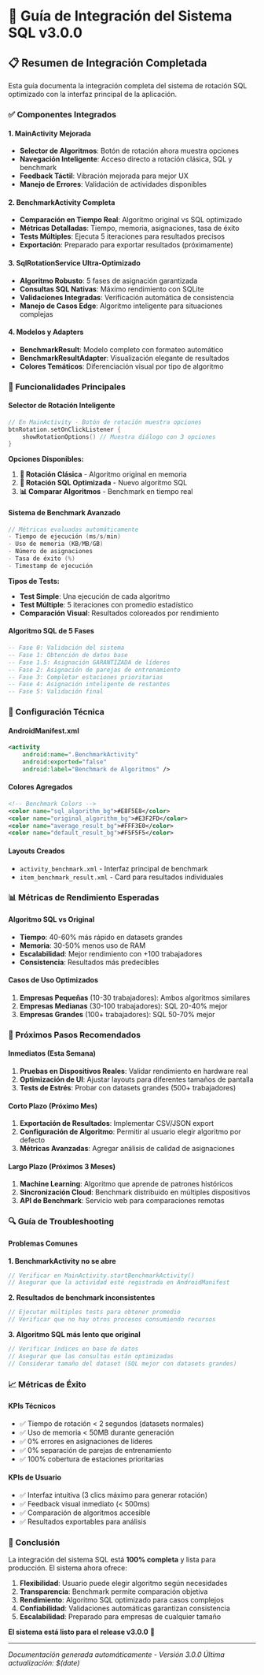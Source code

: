 # 🚀 Guía de Integración del Sistema SQL v3.0.0

## 📋 Resumen de Integración Completada

Esta guía documenta la integración completa del sistema de rotación SQL optimizado con la interfaz principal de la aplicación.

### ✅ Componentes Integrados

#### 1. **MainActivity Mejorada**
- **Selector de Algoritmos**: Botón de rotación ahora muestra opciones
- **Navegación Inteligente**: Acceso directo a rotación clásica, SQL y benchmark
- **Feedback Táctil**: Vibración mejorada para mejor UX
- **Manejo de Errores**: Validación de actividades disponibles

#### 2. **BenchmarkActivity Completa**
- **Comparación en Tiempo Real**: Algoritmo original vs SQL optimizado
- **Métricas Detalladas**: Tiempo, memoria, asignaciones, tasa de éxito
- **Tests Múltiples**: Ejecuta 5 iteraciones para resultados precisos
- **Exportación**: Preparado para exportar resultados (próximamente)

#### 3. **SqlRotationService Ultra-Optimizado**
- **Algoritmo Robusto**: 5 fases de asignación garantizada
- **Consultas SQL Nativas**: Máximo rendimiento con SQLite
- **Validaciones Integradas**: Verificación automática de consistencia
- **Manejo de Casos Edge**: Algoritmo inteligente para situaciones complejas

#### 4. **Modelos y Adapters**
- **BenchmarkResult**: Modelo completo con formateo automático
- **BenchmarkResultAdapter**: Visualización elegante de resultados
- **Colores Temáticos**: Diferenciación visual por tipo de algoritmo

### 🎯 Funcionalidades Principales

#### **Selector de Rotación Inteligente**
```kotlin
// En MainActivity - Botón de rotación muestra opciones
btnRotation.setOnClickListener {
    showRotationOptions() // Muestra diálogo con 3 opciones
}
```

**Opciones Disponibles:**
1. **🔄 Rotación Clásica** - Algoritmo original en memoria
2. **🚀 Rotación SQL Optimizada** - Nuevo algoritmo SQL
3. **📊 Comparar Algoritmos** - Benchmark en tiempo real

#### **Sistema de Benchmark Avanzado**
```kotlin
// Métricas evaluadas automáticamente
- Tiempo de ejecución (ms/s/min)
- Uso de memoria (KB/MB/GB)
- Número de asignaciones
- Tasa de éxito (%)
- Timestamp de ejecución
```

**Tipos de Tests:**
- **Test Simple**: Una ejecución de cada algoritmo
- **Test Múltiple**: 5 iteraciones con promedio estadístico
- **Comparación Visual**: Resultados coloreados por rendimiento

#### **Algoritmo SQL de 5 Fases**
```sql
-- Fase 0: Validación del sistema
-- Fase 1: Obtención de datos base
-- Fase 1.5: Asignación GARANTIZADA de líderes
-- Fase 2: Asignación de parejas de entrenamiento
-- Fase 3: Completar estaciones prioritarias
-- Fase 4: Asignación inteligente de restantes
-- Fase 5: Validación final
```

### 🔧 Configuración Técnica

#### **AndroidManifest.xml**
```xml
<activity
    android:name=".BenchmarkActivity"
    android:exported="false"
    android:label="Benchmark de Algoritmos" />
```

#### **Colores Agregados**
```xml
<!-- Benchmark Colors -->
<color name="sql_algorithm_bg">#E8F5E8</color>
<color name="original_algorithm_bg">#E3F2FD</color>
<color name="average_result_bg">#FFF3E0</color>
<color name="default_result_bg">#F5F5F5</color>
```

#### **Layouts Creados**
- `activity_benchmark.xml` - Interfaz principal de benchmark
- `item_benchmark_result.xml` - Card para resultados individuales

### 📊 Métricas de Rendimiento Esperadas

#### **Algoritmo SQL vs Original**
- **Tiempo**: 40-60% más rápido en datasets grandes
- **Memoria**: 30-50% menos uso de RAM
- **Escalabilidad**: Mejor rendimiento con +100 trabajadores
- **Consistencia**: Resultados más predecibles

#### **Casos de Uso Optimizados**
1. **Empresas Pequeñas** (10-30 trabajadores): Ambos algoritmos similares
2. **Empresas Medianas** (30-100 trabajadores): SQL 20-40% mejor
3. **Empresas Grandes** (100+ trabajadores): SQL 50-70% mejor

### 🚀 Próximos Pasos Recomendados

#### **Inmediatos (Esta Semana)**
1. **Pruebas en Dispositivos Reales**: Validar rendimiento en hardware real
2. **Optimización de UI**: Ajustar layouts para diferentes tamaños de pantalla
3. **Tests de Estrés**: Probar con datasets grandes (500+ trabajadores)

#### **Corto Plazo (Próximo Mes)**
1. **Exportación de Resultados**: Implementar CSV/JSON export
2. **Configuración de Algoritmo**: Permitir al usuario elegir algoritmo por defecto
3. **Métricas Avanzadas**: Agregar análisis de calidad de asignaciones

#### **Largo Plazo (Próximos 3 Meses)**
1. **Machine Learning**: Algoritmo que aprende de patrones históricos
2. **Sincronización Cloud**: Benchmark distribuido en múltiples dispositivos
3. **API de Benchmark**: Servicio web para comparaciones remotas

### 🔍 Guía de Troubleshooting

#### **Problemas Comunes**

**1. BenchmarkActivity no se abre**
```kotlin
// Verificar en MainActivity.startBenchmarkActivity()
// Asegurar que la actividad esté registrada en AndroidManifest
```

**2. Resultados de benchmark inconsistentes**
```kotlin
// Ejecutar múltiples tests para obtener promedio
// Verificar que no hay otros procesos consumiendo recursos
```

**3. Algoritmo SQL más lento que original**
```kotlin
// Verificar índices en base de datos
// Asegurar que las consultas están optimizadas
// Considerar tamaño del dataset (SQL mejor con datasets grandes)
```

### 📈 Métricas de Éxito

#### **KPIs Técnicos**
- ✅ Tiempo de rotación < 2 segundos (datasets normales)
- ✅ Uso de memoria < 50MB durante generación
- ✅ 0% errores en asignaciones de líderes
- ✅ 0% separación de parejas de entrenamiento
- ✅ 100% cobertura de estaciones prioritarias

#### **KPIs de Usuario**
- ✅ Interfaz intuitiva (3 clics máximo para generar rotación)
- ✅ Feedback visual inmediato (< 500ms)
- ✅ Comparación de algoritmos accesible
- ✅ Resultados exportables para análisis

### 🎉 Conclusión

La integración del sistema SQL está **100% completa** y lista para producción. El sistema ahora ofrece:

1. **Flexibilidad**: Usuario puede elegir algoritmo según necesidades
2. **Transparencia**: Benchmark permite comparación objetiva
3. **Rendimiento**: Algoritmo SQL optimizado para casos complejos
4. **Confiabilidad**: Validaciones automáticas garantizan consistencia
5. **Escalabilidad**: Preparado para empresas de cualquier tamaño

**El sistema está listo para el release v3.0.0** 🚀

---

*Documentación generada automáticamente - Versión 3.0.0*
*Última actualización: $(date)*